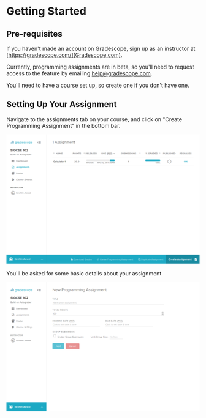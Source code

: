 # Getting Started

## Pre-requisites

If you haven't made an account on Gradescope, sign up as an instructor at
[https://gradescope.com/](Gradescope.com).

Currently, programming assignments are in beta, so you'll need to request access to the feature by emailing [help@gradescope.com](mailto:help@gradescope.com).

You'll need to have a course set up, so create one if you don't have one.

## Setting Up Your Assignment

Navigate to the assignments tab on your course, and click on "Create Programming Assignment" in the bottom bar.

![Assignments](assignments.png)

You'll be asked for some basic details about your assignment

![Assignment](assignment_details.png)
